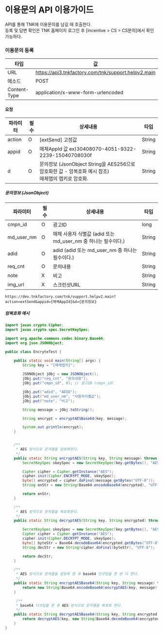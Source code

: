 # 이용문의 API 이용가이드
API를 통해 TNK에 이용문의를 남길 때 호출한다.   
등록 및 답변 확인은 TNK 홈페이지 로그인 후 [Incentive > CS > CS문의]에서 확인 가능하다.

### 이용문의 등록

|타입|값|
|--|--|
| URL | https://api3.tnkfactory.com/tnk/support.helpv2.main|
| 메소드 | POST |
| Content-Type | application/x-www-form-urlencoded |


#### 요청

|파라미터|필수|상세내용|타입|
|--|--|--|--|
|action|O|[extSend] 고정값|String|
|appid|O|매체AppId 값   ex)30408070-4051-9322-2239-15040708030f|String|
|d|O|문의정보 (JsonObject String을 AES256으로 암호화한 값 - 암복호화 예시 참조)<br />매체앱의 앱키로 암호화.|String|

##### 문의정보 (JsonObject)

|파라미터|필수|상세내용|타입|
|--|--|--|--|
|cmpn_id|O|광고ID|long|
|md_user_nm|O|매체 사용자 식별값 (adid 또는 md_user_nm 중 하나는 필수이다.)|String|
|adid|O|adid (adid 또는 md_user_nm 중 하나는 필수이다.)|String|
|req_cnt|O|문의내용|String|
|note|X|비고|String|
|img_url|X|스크린샷URL|String|


```
https://dev.tnkfactory.com/tnk/support.helpv2.main?action=extSend&appid={매체AppId}&d={문의정보}
```

##### 암복호화 예시

```java
import javax.crypto.Cipher;
import javax.crypto.spec.SecretKeySpec;

import org.apache.commons.codec.binary.Base64;
import org.json.JSONObject;

public class EncryteTest {

    public static void main(String[] args) {
        String key = "{매체앱키}";
        
        JSONObject jObj = new JSONObject();
        jObj.put("req_cnt", "문의내용");
        jObj.put("cmpn_id", 0); // 광고ID (cmpn_id)

        jObj.put("adid", "ADID");
        jObj.put("md_user_nm", "사용자식별값");
        jObj.put("note", "비고");

        String message = jObj.toString();

        String encrypt = encryptAESBase64(key, message);

        System.out.println(encrypt);
    }


    /**
     * AES 방식으로 문자열을 암호화한다.
     */
    public static String encryptAES(String key, String message) throws Exception {
        SecretKeySpec skeySpec = new SecretKeySpec(key.getBytes(), "AES");

        Cipher cipher = Cipher.getInstance("AES");
        cipher.init(Cipher.ENCRYPT_MODE, skeySpec);
        byte[] encrypted = cipher.doFinal(message.getBytes("UTF-8"));
        String enStr = new String(Base64.encodeBase64(encrypted), "UTF-8");

        return enStr;
    }

    /**
     * AES 방식으로 문자열을 복호화한다.
     */
    public static String decryptAES(String key, String encrypted) throws Exception {

        SecretKeySpec skeySpec = new SecretKeySpec(key.getBytes(), "AES");
        Cipher cipher = Cipher.getInstance("AES");
        cipher.init(Cipher.DECRYPT_MODE, skeySpec);
        byte[] byteStr = Base64.decodeBase64(encrypted.getBytes("UTF-8"));
        String decStr = new String(cipher.doFinal(byteStr), "UTF-8");

        return decStr;
    }

    /**
     * AES 방식으로 문자열을 암호화 한 후 base64 인코딩을 한 번 더 한다.
     */
    public static String encryptAESBase64(String key, String message) throws Exception {
        return new String(Base64.encodeBase64(encryptAES(key, message).getBytes("UTF-8")), "UTF-8");
    }

     /**
     * base64 디코딩을 한 후 AES 방식으로 문자열을 복호화 한다.
     */
    public static String decryptAESBase64(String key, String encrypted) throws Exception {
        return decryptAES(key, new String(Base64.decodeBase64(encrypted.getBytes("UTF-8")), "UTF-8"));
    }
}

```

